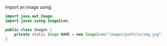 Import an image using:

```java
import java.awt.Image;
import javax.swing.ImageIcon;

public class Images {
    private static Image NAME = new ImageIcon("images/path/to/img.jpg").getImage();
}

```